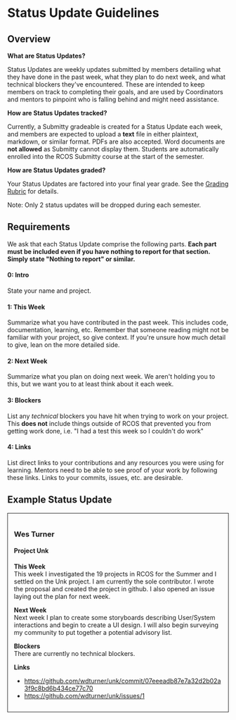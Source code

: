 # Status Update Guidelines

## Overview

**What are Status Updates?**

Status Updates are weekly updates submitted by members detailing what they have done in the past week, what they plan to do next week, and what technical blockers they've encountered. These are intended to keep members on track to completing their goals, and are used by Coordinators and mentors to pinpoint who is falling behind and might need assistance.

**How are Status Updates tracked?**

Currently, a Submitty gradeable is created for a Status Update each week, and members are expected to upload a **text** file in either plaintext, markdown, or similar format. PDFs are also accepted. Word documents are **not allowed** as Submitty cannot display them. Students are automatically enrolled into the RCOS Submitty course at the start of the semester.

**How are Status Updates graded?**

Your Status Updates are factored into your final year grade. See the [Grading Rubric](grading/rubric) for details.

Note: Only 2 status updates will be dropped during each semester.

## Requirements

We ask that each Status Update comprise the following parts. **Each part must be included even if you have nothing to report for that section. Simply state "Nothing to report" or similar.**

#### 0: Intro
State your name and project.

#### 1: This Week
Summarize what you have contributed in the past week. This includes code, documentation, learning, etc. Remember that someone reading might not be familiar with your project, so give context. If you're unsure how much detail to give, lean on the more detailed side.

#### 2: Next Week
Summarize what you plan on doing next week. We aren't holding you to this, but we want you to at least think about it each week.

#### 3: Blockers
List any *technical* blockers you have hit when trying to work on your project. This **does not** include things outside of RCOS that prevented you from getting work done, i.e. "I had a test this week so I couldn't do work"


#### 4: Links
List direct links to your contributions and any resources you were using for learning. Mentors need to be able to see proof of your work by following these links. Links to your commits, issues, etc. are desirable.


## Example Status Update
<div style="border: 1px solid; padding: 1em;">

### Wes Turner
#### Project Unk

**This Week**<br>This week I investigated the 19 projects in RCOS for the Summer and I settled on the Unk project. I am currently the sole contributor. I wrote the proposal and created the project in github. I also opened an issue laying out the plan for next week. 

**Next Week**<br>Next week I plan to create some storyboards describing User/System interactions and begin to create a UI design. I will also begin surveying my community to put together a potential advisory list.

**Blockers**<br>There are currently no technical blockers.

**Links**<br>
- https://github.com/wdturner/unk/commit/07eeeadb87e7a32d2b02a3f9c8bd6b434ce77c70
- https://github.com/wdturner/unk/issues/1


</div>
